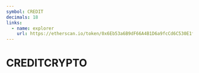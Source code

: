 ```yaml
---
symbol: CREDIT
decimals: 18
links:
  - name: explorer
    url: https://etherscan.io/token/0x6Eb53a6B9dF66A4B1D6a9fcCd6C530E1fbaCCea9
---
```


# CREDITCRYPTO

